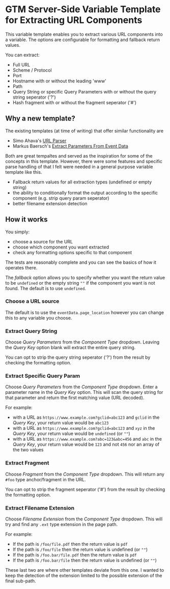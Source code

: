 # GTM Server-Side Variable Template for Extracting URL Components
This variable template enables you to extract various URL components into a variable. The options are configurable for formatting and fallback return values.

You can extract:
- Full URL
- Scheme / Protocol
- Port
- Hostname with or without the leading 'www'
- Path
- Query String or specific Query Parameters with or without the query string seperator ('?')
- Hash fragment with or without the fragment seperator ('#')

## Why a new template?
The existing templates (at time of writing) that offer similar functionality are
- Simo Ahava's [URL Parser](https://github.com/mbaersch/extract-parameters)
- Markus Baersch's [Extract Parameters From Event Data](https://github.com/mbaersch/extract-parameters)

Both are great tempaltes and served as the inspiration for some of the concepts in this template. However, there were some features and specific parse handling of that I felt were needed in a general purpose variable template like this.
- Fallback return values for all extraction types (undefined or empty string)
- the ability to conditionally format the output according to the specific component (e.g. strip query param seperator)
- better filename extension detection

## How it works
You simply:
- choose a source for the URL
- choose which component you want extracted
- check any formatting options specific to that component

The tests are reasonably complete and you can see the basics of how it operates there.

The _fallback_ option allows you to specify whether you want the return value to be `undefined` or the empty string `""` if the component you want is not found. The default is to use `undefined`.

### Choose a URL source
The default is to use the `eventData.page_location` however you can change this to any variable you choose.

### Extract Query String
Choose _Query Parameters_ from the _Component Type_ dropdown. Leaving the _Query Key_ option blank will extract the entire query string.

You can opt to strip the query string seperator ('?') from the result by checking the formatting option.

### Extract Specific Query Param
Choose _Query Parameters_ from the _Component Type_ dropdown. Enter a parameter name in the _Query Key_ option. This will scan the query string for that parameter and return the first matching value (URL decoded).

For example:
- with a URL as `https://www.example.com?gclid=abc123` and `gclid` in the _Query Key_, your return value would be `abc123`
- with a URL as `https://www.example.com?gclid=abc123` and `xyz` in the _Query Key_, your return value would be `undefined` (or `""`)
- with a URL as `https://www.example.com?abc=123&abc=456` and `abc` in the _Query Key_, your return value would be `123` and not `456` nor an array of the two values

### Extract Fragment
Choose _Fragment_ from the _Component Type_ dropdown. This will return any `#foo` type anchor/fragment in the URL.

You can opt to strip the fragment seperator ('#') from the result by checking the formatting option.

### Extract Filename Extension
Choose _Filename Extension_ from the _Component Type_ dropdown. This will try and find any `.ext` type extension in the page path.

For example:
- If the path is `/foo/file.pdf` then the return value is `pdf`
- If the path is `/foo/file` then the return value is undefined (or `""`)
- If the path is `/foo.bar/file.pdf` then the return value is `pdf`
- If the path is `/foo.bar/file` then the return value is undefined (or `""`)

These last two are where other templates deviate from this one. I wanted to keep the detection of the extension limited to the possible extension of the final sub-path.





